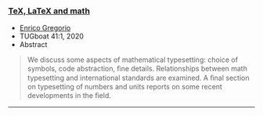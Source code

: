 

### <a href="{{site.baseurl}}/publications/2020-egreg-TUB-tb127gregorio-math.pdf" target="_blank" onclick="vgwPixelCall('c77906bf272244a28df60b497a0d60e2');">TeX, LaTeX and math</a>

+ [Enrico Gregorio]({{site.baseurl}}/about/team/#enrico-gregorio)
+ TUGboat 41:1, 2020 
+ Abstract
> We discuss some aspects of mathematical typesetting: choice of
> symbols, code abstraction, ﬁne details. Relationships between math
> typesetting and international standards are examined. A ﬁnal section
> on typesetting of numbers and units reports on some recent
> developments in the ﬁeld.

***

